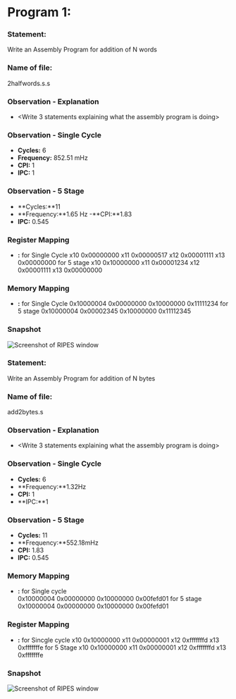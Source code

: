 # Program 1: 
### Statement:
 Write an Assembly Program for addition of N words

### Name of file:
2halfwords.s.s

### Observation - Explanation
- <Write 3 statements explaining what the assembly program is doing>

### Observation - Single Cycle
- **Cycles:** 6 
- **Frequency:** 852.51 mHz
- **CPI:** 1
- **IPC:** 1

### Observation - 5 Stage
- **Cycles:**11
- **Frequency:**1.65 Hz
-**CPI:**1.83
- **IPC:** 0.545

### Register  Mapping
- **<Register Number Used>:** <Value Stored>
 for Single Cycle 
  x10                        0x00000000
  x11                        0x00000517
  x12                        0x00001111
  x13                        0x00000000
for 5 stage 
  x10                        0x10000000
  x11                        0x00001234
  x12                        0x00001111
  x13                        0x00000000
### Memory  Mapping
- **<Register Number Used>:** <Value stored>
 for Single Cycle 
 0x10000004                    0x00000000
 0x10000000                    0x11111234
for 5 stage 
  0x10000004                  0x00002345
  0x10000000                  0x11112345
### Snapshot
![Screenshot of RIPES window](<program1.png>)


### Statement:
 Write an Assembly Program for addition of N bytes

### Name of file:
add2bytes.s

### Observation - Explanation
- <Write 3 statements explaining what the assembly program is doing>

### Observation - Single Cycle
- **Cycles:** 6 
- **Frequency:**1.32Hz
- **CPI:** 1
- **IPC:**1

### Observation - 5 Stage
- **Cycles:** 11 
- **Frequency:**552.18mHz
- **CPI:** 1.83
- **IPC:** 0.545

### Memory Mapping
- **<Register Number Used>:** <Value Stored>
 for Single cycle    
0x10000004                  0x00000000
   0x10000000                  0x00fefd01
 for 5 stage 
0x10000004                   0x00000000
0x10000000                   0x00fefd01

### Register Mapping
- **<Register Number Used>:** <Value stored>
   for Sincgle cycle
   x10                         0x10000000
   x11                         0x00000001
   x12                         0xfffffffd
   x13                         0xfffffffe
for 5 Stage 
   x10                         0x10000000
   x11                         0x00000001
   x12                         0xfffffffd
   x13                         0xfffffffe
### Snapshot
![Screenshot of RIPES window](<program1.png>)
